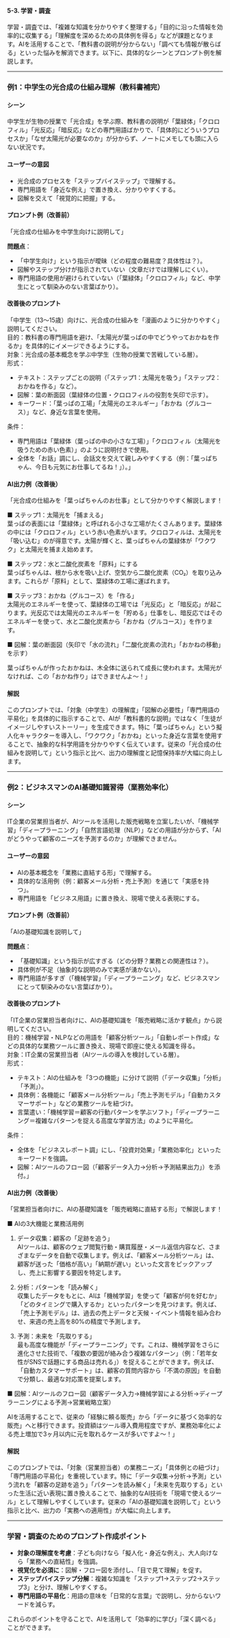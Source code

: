 #### 5-3. 学習・調査  

学習・調査では、「複雑な知識を分かりやすく整理する」「目的に沿った情報を効率的に収集する」「理解度を深めるための具体例を得る」などが課題となります。AIを活用することで、「教科書の説明が分からない」「調べても情報が散らばる」といった悩みを解消できます。以下に、具体的なシーンとプロンプト例を解説します。  

---

### **例1：中学生の光合成の仕組み理解（教科書補完）**  

#### **シーン**  
中学生が生物の授業で「光合成」を学ぶ際、教科書の説明が「葉緑体」「クロロフィル」「光反応」「暗反応」などの専門用語ばかりで、「具体的にどういうプロセスか」「なぜ太陽光が必要なのか」が分からず、ノートにメモしても頭に入らない状況です。  

#### **ユーザーの意図**  
- 光合成のプロセスを「ステップバイステップ」で理解する。  
- 専門用語を「身近な例え」で置き換え、分かりやすくする。  
- 図解を交えて「視覚的に把握」する。  

#### **プロンプト例（改善前）**  
「光合成の仕組みを中学生向けに説明して」  

**問題点**：  
- 「中学生向け」という指示が曖昧（どの程度の難易度？具体性は？）。  
- 図解やステップ分けが指示されていない（文章だけでは理解しにくい）。  
- 専門用語の使用が避けられていない（「葉緑体」「クロロフィル」など、中学生にとって馴染みのない言葉ばかり）。  

#### **改善後のプロンプト**  
「中学生（13～15歳）向けに、光合成の仕組みを「漫画のように分かりやすく」説明してください。  
目的：教科書の専門用語を避け、「太陽光が葉っぱの中でどうやっておかねを作るか」を具体的にイメージできるようにする。  
対象：光合成の基本概念を学ぶ中学生（生物の授業で苦戦している層）。  
形式：  
- テキスト：ステップごとの説明（「ステップ1：太陽光を吸う」「ステップ2：おかねを作る」など）。  
- 図解：葉の断面図（葉緑体の位置・クロロフィルの役割を矢印で示す）。  
- キーワード：「葉っぱの工場」「太陽光のエネルギー」「おかね（グルコース）」など、身近な言葉を使用。  

条件：  
- 専門用語は「葉緑体（葉っぱの中の小さな工場）」「クロロフィル（太陽光を吸うための赤い色素）」のように説明付きで使用。  
- 全体を「お話」調にし、会話文を交えて親しみやすくする（例：「葉っぱちゃん、今日も元気にお仕事してるね！」）。」  

#### **AI出力例（改善後）**  
「光合成の仕組みを「葉っぱちゃんのお仕事」として分かりやすく解説します！  

■ ステップ1：太陽光を「捕まえる」  
葉っぱの表面には「葉緑体」と呼ばれる小さな工場がたくさんあります。葉緑体の中には「クロロフィル」という赤い色素がいます。クロロフィルは、太陽光を「吸い込む」のが得意です。太陽が輝くと、葉っぱちゃんの葉緑体が「ワクワク」と太陽光を捕まえ始めます。  

■ ステップ2：水と二酸化炭素を「原料」にする  
葉っぱちゃんは、根から水を吸い上げ、空気から二酸化炭素（CO₂）を取り込みます。これらが「原料」として、葉緑体の工場に運ばれます。  

■ ステップ3：おかね（グルコース）を「作る」  
太陽光のエネルギーを使って、葉緑体の工場では「光反応」と「暗反応」が起こります。光反応では太陽光のエネルギーを「貯める」仕事をし、暗反応ではそのエネルギーを使って、水と二酸化炭素から「おかね（グルコース）」を作ります。  

■ 図解：葉の断面図（矢印で「水の流れ」「二酸化炭素の流れ」「おかねの移動」を示す）  

葉っぱちゃんが作ったおかねは、木全体に送られて成長に使われます。太陽光がなければ、この「おかね作り」はできませんよ～！」  

#### **解説**  
このプロンプトでは、「対象（中学生）の理解度」「図解の必要性」「専門用語の平易化」を具体的に指示することで、AIが「教科書的な説明」ではなく「生徒がイメージしやすいストーリー」を生成できます。特に「葉っぱちゃん」という擬人化キャラクターを導入し、「ワクワク」「おかね」といった身近な言葉を使用することで、抽象的な科学用語を分かりやすく伝えています。従来の「光合成の仕組みを説明して」という指示と比べ、出力の理解度と記憶保持率が大幅に向上します。  

---

### **例2：ビジネスマンのAI基礎知識習得（業務効率化）**  

#### **シーン**  
IT企業の営業担当者が、AIツールを活用した販売戦略を立案したいが、「機械学習」「ディープラーニング」「自然言語処理（NLP）」などの用語が分からず、「AIがどうやって顧客のニーズを予測するのか」が理解できません。  

#### **ユーザーの意図**  
- AIの基本概念を「業務に直結する形」で理解する。  
- 具体的な活用例（例：顧客メール分析・売上予測）を通じて「実感を持つ」。  
- 専門用語を「ビジネス用語」に置き換え、現場で使える表現にする。  

#### **プロンプト例（改善前）**  
「AIの基礎知識を説明して」  

**問題点**：  
- 「基礎知識」という指示が広すぎる（どの分野？業務との関連性は？）。  
- 具体例が不足（抽象的な説明のみで実感が湧かない）。  
- 専門用語が多すぎ（「機械学習」「ディープラーニング」など、ビジネスマンにとって馴染みのない言葉ばかり）。  

#### **改善後のプロンプト**  
「IT企業の営業担当者向けに、AIの基礎知識を「販売戦略に活かす観点」から説明してください。  
目的：機械学習・NLPなどの用語を「顧客分析ツール」「自動レポート作成」などの具体的な業務ツールに置き換え、現場で即座に使える知識を得る。  
対象：IT企業の営業担当者（AIツールの導入を検討している層）。  
形式：  
- テキスト：AIの仕組みを「3つの機能」に分けて説明（「データ収集」「分析」「予測」）。  
- 具体例：各機能に「顧客メール分析ツール」「売上予測モデル」「自動カスタマーサポート」などの業務ツールを紐づけ。  
- 言葉遣い：「機械学習＝顧客の行動パターンを学ぶソフト」「ディープラーニング＝複雑なパターンを捉える高度な学習方法」のように平易化。  

条件：  
- 全体を「ビジネスレポート調」にし、「投資対効果」「業務効率化」といったキーワードを強調。  
- 図解：AIツールのフロー図（「顧客データ入力→分析→予測結果出力」）を添付。」  

#### **AI出力例（改善後）**  
「営業担当者向けに、AIの基礎知識を「販売戦略に直結する形」で解説します！  

■ AIの3大機能と業務活用例  

1. データ収集：顧客の「足跡を追う」  
AIツールは、顧客のウェブ閲覧行動・購買履歴・メール返信内容など、さまざまなデータを自動で収集します。例えば、「顧客メール分析ツール」は、顧客が送った「価格が高い」「納期が遅い」といった文言をピックアップし、売上に影響する要因を特定します。  

2. 分析：パターンを「読み解く」  
収集したデータをもとに、AIは「機械学習」を使って「顧客が何を好むか」「どのタイミングで購入するか」といったパターンを見つけます。例えば、「売上予測モデル」は、過去の売上データと天候・イベント情報を組み合わせ、来週の売上高を80%の精度で予測します。  

3. 予測：未来を「先取りする」  
最も高度な機能が「ディープラーニング」です。これは、機械学習をさらに進化させた技術で、「複数の要因が絡み合う複雑なパターン」（例：「若年女性がSNSで話題にする商品は売れる」）を捉えることができます。例えば、「自動カスタマーサポート」は、顧客の質問内容から「不満の原因」を自動で分類し、最適な対応策を提案します。  

■ 図解：AIツールのフロー図（顧客データ入力→機械学習による分析→ディープラーニングによる予測→営業戦略立案）  

AIを活用することで、従来の「経験に頼る販売」から「データに基づく効率的な販売」へと移行できます。投資額はツール導入費用程度ですが、業務効率化による売上増加で3ヶ月以内に元を取れるケースが多いですよ～！」  

#### **解説**  
このプロンプトでは、「対象（営業担当者）の業務ニーズ」「具体例との紐づけ」「専門用語の平易化」を重視しています。特に「データ収集→分析→予測」という流れを「顧客の足跡を追う」「パターンを読み解く」「未来を先取りする」といった生活に近い表現に置き換えることで、抽象的なAI技術を「現場で使えるツール」として理解しやすくしています。従来の「AIの基礎知識を説明して」という指示と比べ、出力の「実務への適用性」が大幅に向上します。  

---

### **学習・調査のためのプロンプト作成ポイント**  
- **対象の理解度を考慮**：子ども向けなら「擬人化・身近な例え」、大人向けなら「業務への直結性」を強調。  
- **視覚化を必須に**：図解・フロー図を添付し、「目で見て理解」を促す。  
- **ステップバイステップ分解**：複雑な知識を「ステップ1→ステップ2→ステップ3」と分け、理解しやすくする。  
- **専門用語の平易化**：用語の意味を「日常的な言葉」で説明し、分からないワードを減らす。  

これらのポイントを守ることで、AIを活用して「効率的に学び」「深く調べる」ことができます。
